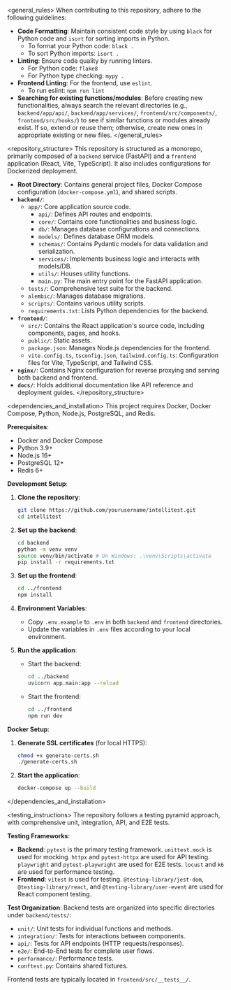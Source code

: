 <general_rules>
When contributing to this repository, adhere to the following guidelines:

*   **Code Formatting**: Maintain consistent code style by using `black` for Python code and `isort` for sorting imports in Python.
    *   To format your Python code: `black .`
    *   To sort Python imports: `isort .`
*   **Linting**: Ensure code quality by running linters.
    *   For Python code: `flake8`
    *   For Python type checking: `mypy .`
*   **Frontend Linting**: For the frontend, use `eslint`.
    *   To run eslint: `npm run lint`
*   **Searching for existing functions/modules**: Before creating new functionalities, always search the relevant directories (e.g., `backend/app/api/`, `backend/app/services/`, `frontend/src/components/`, `frontend/src/hooks/`) to see if similar functions or modules already exist. If so, extend or reuse them; otherwise, create new ones in appropriate existing or new files.
</general_rules>

<repository_structure>
This repository is structured as a monorepo, primarily composed of a `backend` service (FastAPI) and a `frontend` application (React, Vite, TypeScript). It also includes configurations for Dockerized deployment.

*   **Root Directory**: Contains general project files, Docker Compose configuration (`docker-compose.yml`), and shared scripts.
*   **`backend/`**:
    *   `app/`: Core application source code.
        *   `api/`: Defines API routes and endpoints.
        *   `core/`: Contains core functionalities and business logic.
        *   `db/`: Manages database configurations and connections.
        *   `models/`: Defines database ORM models.
        *   `schemas/`: Contains Pydantic models for data validation and serialization.
        *   `services/`: Implements business logic and interacts with models/DB.
        *   `utils/`: Houses utility functions.
        *   `main.py`: The main entry point for the FastAPI application.
    *   `tests/`: Comprehensive test suite for the backend.
    *   `alembic/`: Manages database migrations.
    *   `scripts/`: Contains various utility scripts.
    *   `requirements.txt`: Lists Python dependencies for the backend.
*   **`frontend/`**:
    *   `src/`: Contains the React application's source code, including components, pages, and hooks.
    *   `public/`: Static assets.
    *   `package.json`: Manages Node.js dependencies for the frontend.
    *   `vite.config.ts`, `tsconfig.json`, `tailwind.config.ts`: Configuration files for Vite, TypeScript, and Tailwind CSS.
*   **`nginx/`**: Contains Nginx configuration for reverse proxying and serving both backend and frontend.
*   **`docs/`**: Holds additional documentation like API reference and deployment guides.
</repository_structure>

<dependencies_and_installation>
This project requires Docker, Docker Compose, Python, Node.js, PostgreSQL, and Redis.

**Prerequisites**:
*   Docker and Docker Compose
*   Python 3.9+
*   Node.js 16+
*   PostgreSQL 12+
*   Redis 6+

**Development Setup**:

1.  **Clone the repository**:
    ```bash
    git clone https://github.com/yourusername/intellitest.git
    cd intellitest
    ```
2.  **Set up the backend**:
    ```bash
    cd backend
    python -m venv venv
    source venv/bin/activate # On Windows: .\venv\Scripts\activate
    pip install -r requirements.txt
    ```
3.  **Set up the frontend**:
    ```bash
    cd ../frontend
    npm install
    ```
4.  **Environment Variables**:
    *   Copy `.env.example` to `.env` in both `backend` and `frontend` directories.
    *   Update the variables in `.env` files according to your local environment.

5.  **Run the application**:
    *   Start the backend:
        ```bash
        cd ../backend
        uvicorn app.main:app --reload
        ```
    *   Start the frontend:
        ```bash
        cd ../frontend
        npm run dev
        ```

**Docker Setup**:

1.  **Generate SSL certificates** (for local HTTPS):
    ```bash
    chmod +x generate-certs.sh
    ./generate-certs.sh
    ```
2.  **Start the application**:
    ```bash
    docker-compose up --build
    ```
</dependencies_and_installation>

<testing_instructions>
The repository follows a testing pyramid approach, with comprehensive unit, integration, API, and E2E tests.

**Testing Frameworks**:
*   **Backend**: `pytest` is the primary testing framework. `unittest.mock` is used for mocking. `httpx` and `pytest-httpx` are used for API testing. `playwright` and `pytest-playwright` are used for E2E tests. `locust` and `k6` are used for performance testing.
*   **Frontend**: `vitest` is used for testing. `@testing-library/jest-dom`, `@testing-library/react`, and `@testing-library/user-event` are used for React component testing.

**Test Organization**:
Backend tests are organized into specific directories under `backend/tests/`:
*   `unit/`: Unit tests for individual functions and methods.
*   `integration/`: Tests for interactions between components.
*   `api/`: Tests for API endpoints (HTTP requests/responses).
*   `e2e/`: End-to-End tests for complete user flows.
*   `performance/`: Performance tests.
*   `conftest.py`: Contains shared fixtures.

Frontend tests are typically located in `frontend/src/__tests__/`.
